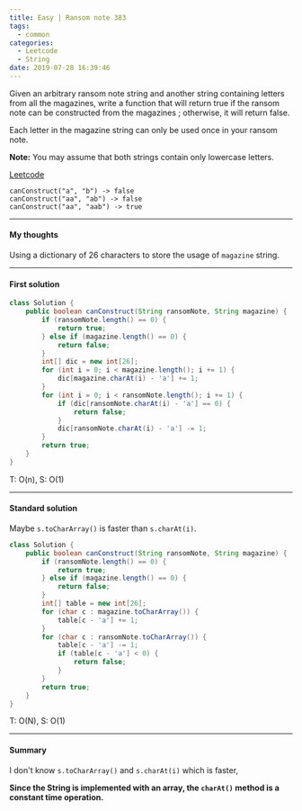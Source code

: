 ```yaml
---
title: Easy | Ransom note 383
tags:
  - common
categories:
  - Leetcode
  - String
date: 2019-07-28 16:39:46
---
```


Given an arbitrary ransom note string and another string containing letters from all the magazines, write a function that will return true if the ransom note can be constructed from the magazines ; otherwise, it will return false. 

Each letter in the magazine string can only be used once in your ransom note.

**Note:**
You may assume that both strings contain only lowercase letters.

[Leetcode](https://leetcode.com/problems/ransom-note/)

<!--more-->

```
canConstruct("a", "b") -> false
canConstruct("aa", "ab") -> false
canConstruct("aa", "aab") -> true
```

---

#### My thoughts 

Using a dictionary of 26 characters to store the usage of `magazine` string.

---

#### First solution 

```java
class Solution {
    public boolean canConstruct(String ransomNote, String magazine) {
        if (ransomNote.length() == 0) {
            return true;
        } else if (magazine.length() == 0) {
            return false;
        }
        int[] dic = new int[26];
        for (int i = 0; i < magazine.length(); i += 1) {
            dic[magazine.charAt(i) - 'a'] += 1;
        }
        for (int i = 0; i < ransomNote.length(); i += 1) {
            if (dic[ransomNote.charAt(i) - 'a'] == 0) {
                return false;
            }
            dic[ransomNote.charAt(i) - 'a'] -= 1;
        }
        return true;
    }
}
```

T: O(n), S: O(1)

---

#### Standard solution 

Maybe `s.toCharArray()` is faster than `s.charAt(i)`.

```java
class Solution {
    public boolean canConstruct(String ransomNote, String magazine) {
        if (ransomNote.length() == 0) {
            return true;
        } else if (magazine.length() == 0) {
            return false;
        }
        int[] table = new int[26];
        for (char c : magazine.toCharArray()) {
            table[c - 'a'] += 1;
        }
        for (char c : ransomNote.toCharArray()) {
            table[c - 'a'] -= 1;
            if (table[c - 'a'] < 0) {
                return false;
            }
        }
        return true;
    }
}
```

T: O(N), S: O(1)

---

#### Summary 

I don't know `s.toCharArray()` and `s.charAt(i)` which is faster,

**Since the String is implemented with an array, the `charAt()` method is a constant time operation.**

